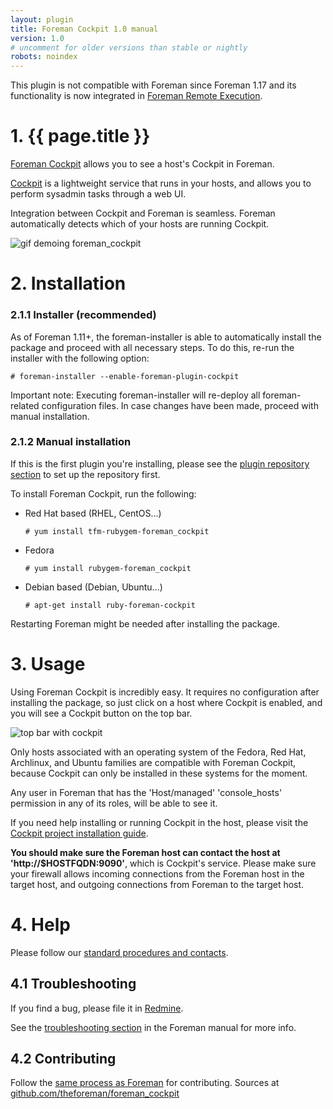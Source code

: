```yaml
---
layout: plugin
title: Foreman Cockpit 1.0 manual
version: 1.0
# uncomment for older versions than stable or nightly
robots: noindex
---
```


<div class="bs-callout-info bs-callout">
This plugin is not compatible with Foreman since Foreman 1.17 and its functionality is now integrated in <a href="plugins/foreman_remote_execution/">Foreman Remote Execution</a>.
</div>

# 1. {{ page.title }}

[Foreman Cockpit](https://github.com/theforeman/foreman_cockpit) allows you to see a host's Cockpit in Foreman.

[Cockpit](http://cockpit-project.org/) is a lightweight service that runs
in your hosts, and allows you to perform sysadmin tasks through a web UI.

Integration between Cockpit and Foreman is seamless. Foreman automatically
detects which of your hosts are running Cockpit.

![gif demoing foreman_cockpit](https://camo.githubusercontent.com/dd327f958993d60ecefbe4e1fc26bc45ad63cf9c/687474703a2f2f692e696d6775722e636f6d2f527a64735239622e676966)

# 2. Installation

### 2.1.1 Installer (recommended)

As of Foreman 1.11+, the foreman-installer is able to automatically install the
package and proceed with all necessary steps. To do this, re-run the installer
with the following option:

    # foreman-installer --enable-foreman-plugin-cockpit

Important note: Executing foreman-installer will re-deploy all foreman-related
configuration files. In case changes have been made, proceed with manual
installation.

### 2.1.2 Manual installation

If this is the first plugin you're installing, please see the [plugin
repository section]({{site.baseurl}}plugins/#2.2Packageinstallation) to set up the repository
first.

To install Foreman Cockpit, run the following:

* Red Hat based (RHEL, CentOS...)

      # yum install tfm-rubygem-foreman_cockpit

* Fedora

      # yum install rubygem-foreman_cockpit

* Debian based (Debian, Ubuntu...)

      # apt-get install ruby-foreman-cockpit

Restarting Foreman might be needed after installing the package.

# 3. Usage

Using Foreman Cockpit is incredibly easy. It requires no configuration after
installing the package, so just click on a host where Cockpit is enabled, and
you will see a Cockpit button on the top bar.

![top bar with cockpit](/static/images/plugins/foreman_cockpit/topbar.png)

Only hosts associated with an operating system of the Fedora, Red Hat,
Archlinux, and Ubuntu families are compatible with Foreman Cockpit, because
Cockpit can only be installed in these systems for the moment.

Any user in Foreman that has the 'Host/managed' 'console_hosts' permission in
any of its roles, will be able to see it.

If you need help installing or running Cockpit in the host, please visit the
[Cockpit project installation guide](http://cockpit-project.org/running.html).

**You should make sure the Foreman host can contact the host at
'http://$HOSTFQDN:9090'**, which is Cockpit's service. Please make sure your
firewall allows incoming connections from the Foreman host in the target host,
and outgoing connections from Foreman to the target host.

# 4. Help

Please follow our [standard procedures and contacts]({{site.baseurl}}support.html).

## 4.1 Troubleshooting

If you find a bug, please file it in
[Redmine](http://projects.theforeman.org/projects/foreman_cockpit/issues/new).

See the [troubleshooting section]({{site.baseurl}}manuals/latest/index.html#7.2GettingHelp)
in the Foreman manual for more info.

## 4.2 Contributing

Follow the [same process as Foreman]({{site.baseurl}}contribute.html#SubmitPatches)
for contributing. Sources at [github.com/theforeman/foreman_cockpit](https://github.com/theforeman/foreman_cockpit)
